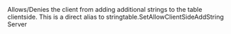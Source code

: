 <function name="SetAllowClientSideAddString" parent="INetworkStringTable" type="classfunc">
	<description>
		Allows/Denies the client from adding additional strings to the table clientside.
		<note>
			This is a direct alias to <page>stringtable.SetAllowClientSideAddString</page>
		</note>
		<added version="0.8"></added>
	</description>
	<realm>Server</realm>
	<args>
		<arg name="bAllowClientSideAddString" type="boolean" default="false"></arg>
	</args>
</function>